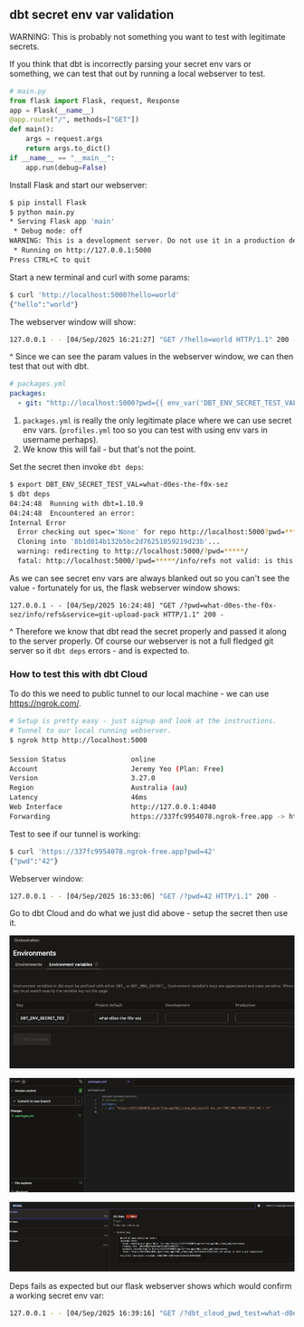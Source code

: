 ---
---

## dbt secret env var validation

WARNING: This is probably not something you want to test with legitimate secrets.

If you think that dbt is incorrectly parsing your secret env vars or something, we can test that out by running a local webserver to test.

```python
# main.py
from flask import Flask, request, Response
app = Flask(__name__)
@app.route("/", methods=["GET"])
def main():
    args = request.args
    return args.to_dict()
if __name__ == "__main__":
    app.run(debug=False)
```

Install Flask and start our webserver:

```sh
$ pip install Flask
$ python main.py
* Serving Flask app 'main'
 * Debug mode: off
WARNING: This is a development server. Do not use it in a production deployment. Use a production WSGI server instead.
 * Running on http://127.0.0.1:5000
Press CTRL+C to quit
```

Start a new terminal and curl with some params:

```sh
$ curl 'http://localhost:5000?hello=world'
{"hello":"world"}
```

The webserver window will show:

```sh
127.0.0.1 - - [04/Sep/2025 16:21:27] "GET /?hello=world HTTP/1.1" 200 -
```

^ Since we can see the param values in the webserver window, we can then test that out with dbt.

```yaml
# packages.yml
packages:
  - git: "http://localhost:5000?pwd={{ env_var('DBT_ENV_SECRET_TEST_VAL') }}"
```

1. `packages.yml` is really the only legitimate place where we can use secret env vars. (`profiles.yml` too so you can test with using env vars in username perhaps).
2. We know this will fail - but that's not the point.

Set the secret then invoke `dbt deps`:

```sh
$ export DBT_ENV_SECRET_TEST_VAL=what-d0es-the-f0x-sez
$ dbt deps
04:24:48  Running with dbt=1.10.9
04:24:48  Encountered an error:
Internal Error
  Error checking out spec='None' for repo http://localhost:5000?pwd=*****
  Cloning into '8b1d014b132b5bc2d76251059219d23b'...
  warning: redirecting to http://localhost:5000/?pwd=*****/
  fatal: http://localhost:5000/?pwd=*****/info/refs not valid: is this a git repository?
```

As we can see secret env vars are always blanked out so you can't see the value - fortunately for us, the flask webserver window shows:

```
127.0.0.1 - - [04/Sep/2025 16:24:48] "GET /?pwd=what-d0es-the-f0x-sez/info/refs&service=git-upload-pack HTTP/1.1" 200 -
```

^ Therefore we know that dbt read the secret properly and passed it along to the server properly. Of course our webserver is not a full fledged git server so it `dbt deps` errors - and is expected to.

### How to test this with dbt Cloud

To do this we need to public tunnel to our local machine - we can use https://ngrok.com/.

```sh
# Setup is pretty easy - just signup and look at the instructions.
# Tunnel to our local running webserver.
$ ngrok http http://localhost:5000

Session Status                online
Account                       Jeremy Yeo (Plan: Free)
Version                       3.27.0
Region                        Australia (au)
Latency                       46ms
Web Interface                 http://127.0.0.1:4040
Forwarding                    https://337fc9954078.ngrok-free.app -> http://localhost:5000
```

Test to see if our tunnel is working:

```sh
$ curl 'https://337fc9954078.ngrok-free.app?pwd=42'
{"pwd":"42"}
```

Webserver window:

```sh
127.0.0.1 - - [04/Sep/2025 16:33:06] "GET /?pwd=42 HTTP/1.1" 200 -
```

Go to dbt Cloud and do what we just did above - setup the secret then use it.

![alt text](image.png)

![alt text](image-1.png)

![alt text](image-2.png)

Deps fails as expected but our flask webserver shows which would confirm a working secret env var:

```sh
127.0.0.1 - - [04/Sep/2025 16:39:16] "GET /?dbt_cloud_pwd_test=what-d0es-the-f0x-sez/info/refs&service=git-upload-pack HTTP/1.1" 200 -
```
